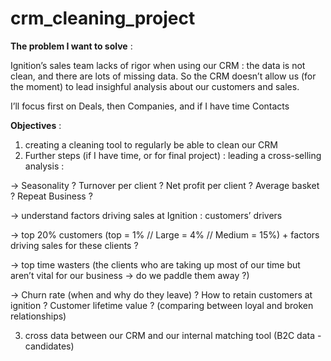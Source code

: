 # crm_cleaning_project

**The problem I want to solve** :

Ignition’s sales team lacks of rigor when using our CRM : the data is not clean, and there are lots of missing data. So the CRM doesn’t allow us (for the moment) to lead insighful analysis about our customers and sales.

I’ll focus first on Deals, then Companies, and if I have time Contacts


**Objectives** :

1. creating a cleaning tool to regularly be able to clean our CRM 
2. Further steps (if I have time, or for final project) : leading a cross-selling analysis :

→ Seasonality ? Turnover per client ? Net profit per client ? Average basket ? Repeat Business ?

→ understand factors driving sales at Ignition : customers’ drivers

→ top 20% customers (top = 1% // Large = 4% // Medium = 15%) + factors driving sales for these clients ?

→ top time wasters (the clients who are taking up most of our time but aren’t vital for our business → do we paddle them away ?)

→ Churn rate (when and why do they leave) ? How to retain customers at ignition ? Customer lifetime value ? (comparing between loyal and broken relationships)

3. cross data between our CRM and our internal matching tool (B2C data - candidates)
